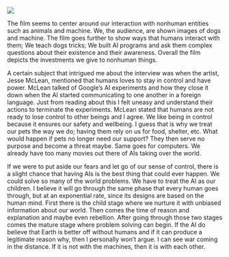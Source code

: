 ![](https://media.giphy.com/media/Swkvgkwvp1Zuw/giphy.gif)

The film seems to center around our interaction with nonhuman entities such as animals and machine. We, the audience, are shown images of dogs and machine. The film goes further to show ways that humans interact with them; We teach dogs tricks; We built AI programs and ask them complex questions about their existence and their awareness. Overall the film depicts the investments we give to nonhuman things.


A certain subject that intrigued me about the interview was when the artist, Jesse McLean, mentioned that humans loves to stay in control and have power. McLean talked of Google’s AI experiments and how they close it down when the AI started communicating to one another in a foreign language. Just from reading about this I felt uneasy and understand their actions to terminate the experiments. McLean stated that humans are not ready to lose control to other beings and I agree. We like being in control because it ensures our safety and wellbeing. I guess that is why we treat our pets the way we do; having them rely on us for food, shelter, etc. What would happen if pets no longer need our support? They then serve no purpose and become a threat maybe. Same goes for computers. We already have too many movies out there of AIs taking over the world. 

If we were to put aside our fears and let go of our sense of control, there is a slight chance that having AIs is the best thing that could ever happen. We could solve so many of the world problems. We have to treat the AI as our children. I believe it will go through the same phase that every human goes through, but at an exponential rate, since its designs are based on the human mind. First there is the child stage where we nurture it with unbiased information about our world. Then comes the time of reason and explanation and maybe even rebellion. After going through those two stages comes the mature stage where problem solving can begin. If the AI do believe that Earth is better off without humans and if it can produce a legitimate reason why, then I personally won’t argue. I can see war coming in the distance. If it is not with the machines, then it is with each other. 

